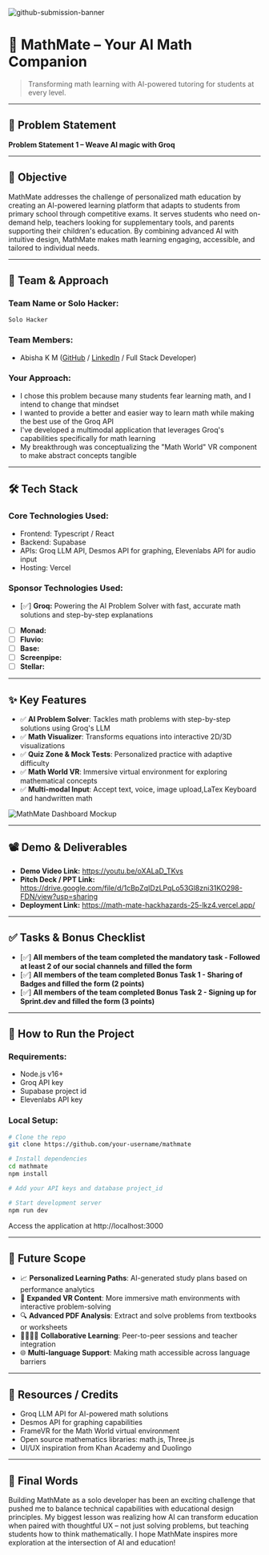 ![github-submission-banner](https://github.com/user-attachments/assets/a1493b84-e4e2-456e-a791-ce35ee2bcf2f)

# 🚀 MathMate – Your AI Math Companion

> Transforming math learning with AI-powered tutoring for students at every level.

---

## 📌 Problem Statement

**Problem Statement 1 – Weave AI magic with Groq**

---

## 🎯 Objective

MathMate addresses the challenge of personalized math education by creating an AI-powered learning platform that adapts to students from primary school through competitive exams. It serves students who need on-demand help, teachers looking for supplementary tools, and parents supporting their children's education. By combining advanced AI with intuitive design, MathMate makes math learning engaging, accessible, and tailored to individual needs.

---

## 🧠 Team & Approach

### Team Name or Solo Hacker:  
`Solo Hacker`

### Team Members:  
- Abisha K M ([GitHub](https://github.com/Abishakm1507) / [LinkedIn](https://www.linkedin.com/in/abisha-k-m-4a4906290/) / Full Stack Developer)

### Your Approach:  
- I chose this problem because many students fear learning math, and I intend to change that mindset
- I wanted to provide a better and easier way to learn math while making the best use of the Groq API
- I've developed a multimodal application that leverages Groq's capabilities specifically for math learning
- My breakthrough was conceptualizing the "Math World" VR component to make abstract concepts tangible

---

## 🛠️ Tech Stack

### Core Technologies Used:
- Frontend: Typescript / React
- Backend: Supabase
- APIs: Groq LLM API, Desmos API for graphing, Elevenlabs API for audio input
- Hosting: Vercel

### Sponsor Technologies Used:
- [✅] **Groq:** Powering the AI Problem Solver with fast, accurate math solutions and step-by-step explanations
- [ ] **Monad:** 
- [ ] **Fluvio:** 
- [ ] **Base:** 
- [ ] **Screenpipe:** 
- [ ] **Stellar:** 

---

## ✨ Key Features

- ✅ **AI Problem Solver**: Tackles math problems with step-by-step solutions using Groq's LLM 
- ✅ **Math Visualizer**: Transforms equations into interactive 2D/3D visualizations
- ✅ **Quiz Zone & Mock Tests**: Personalized practice with adaptive difficulty
- ✅ **Math World VR**: Immersive virtual environment for exploring mathematical concepts
- ✅ **Multi-modal Input**: Accept text, voice, image upload,LaTex Keyboard and handwritten math

![MathMate Dashboard Mockup](https://github.com/user-attachments/assets/placeholder-dashboard.png)

---

## 📽️ Demo & Deliverables

- **Demo Video Link:** https://youtu.be/oXALaD_TKvs
- **Pitch Deck / PPT Link:** https://drive.google.com/file/d/1cBpZqIDzLPqLo53Gl8zni31KO298-FDN/view?usp=sharing
- **Deployment Link:** https://math-mate-hackhazards-25-lkz4.vercel.app/

---

## ✅ Tasks & Bonus Checklist

- [✅] **All members of the team completed the mandatory task - Followed at least 2 of our social channels and filled the form**
- [✅] **All members of the team completed Bonus Task 1 - Sharing of Badges and filled the form (2 points)**
- [✅] **All members of the team completed Bonus Task 2 - Signing up for Sprint.dev and filled the form (3 points)**

---

## 🧪 How to Run the Project

### Requirements:
- Node.js v16+
- Groq API key
- Supabase project id
- Elevenlabs API key

### Local Setup:
```bash
# Clone the repo
git clone https://github.com/your-username/mathmate

# Install dependencies
cd mathmate
npm install

# Add your API keys and database project_id

# Start development server
npm run dev
```

Access the application at http://localhost:3000

---

## 🧬 Future Scope

- 📈 **Personalized Learning Paths**: AI-generated study plans based on performance analytics
- 🌟 **Expanded VR Content**: More immersive math environments with interactive problem-solving
- 🔍 **Advanced PDF Analysis**: Extract and solve problems from textbooks or worksheets
- 👨‍👩‍👧‍👦 **Collaborative Learning**: Peer-to-peer sessions and teacher integration
- 🌐 **Multi-language Support**: Making math accessible across language barriers

---

## 📎 Resources / Credits

- Groq LLM API for AI-powered math solutions
- Desmos API for graphing capabilities
- FrameVR for the Math World virtual environment
- Open source mathematics libraries: math.js, Three.js
- UI/UX inspiration from Khan Academy and Duolingo

---

## 🏁 Final Words

Building MathMate as a solo developer has been an exciting challenge that pushed me to balance technical capabilities with educational design principles. My biggest lesson was realizing how AI can transform education when paired with thoughtful UX – not just solving problems, but teaching students how to think mathematically. I hope MathMate inspires more exploration at the intersection of AI and education!
